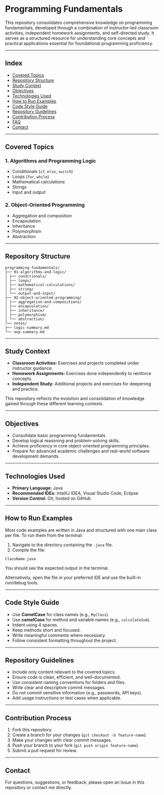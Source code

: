 # Programming Fundamentals

This repository consolidates comprehensive knowledge on programming fundamentals, developed through a combination of instructor-led classroom activities, independent homework assignments, and self-directed study. It serves as a structured resource for understanding core concepts and practical applications essential for foundational programming proficiency.

---

## Index

- [Covered Topics](#covered-topics)  
- [Repository Structure](#repository-structure)  
- [Study Context](#study-context)  
- [Objectives](#objectives)  
- [Technologies Used](#technologies-used)  
- [How to Run Examples](#how-to-run-examples)  
- [Code Style Guide](#code-style-guide)  
- [Repository Guidelines](#repository-guidelines)  
- [Contribution Process](#contribution-process)  
- [FAQ](#faq)  
- [Contact](#contact)  

---

## Covered Topics

### 1. Algorithms and Programming Logic

- Conditionals (`if`, `else`, `switch`) 
- Loops (`for`, `while`)  
- Mathematical calculations  
- Strings  
- Input and output  

### 2. Object-Oriented Programming

- Aggregation and composition  
- Encapsulation  
- Inheritance  
- Polymorphism  
- Abstraction  

---

## Repository Structure

````
programming-fundamentals/
├── 01-algorithms-and-logic/
│ ├── conditionals/
│ ├── loops/
│ ├── mathematical-calculations/
│ ├── string/
│ └── output-and-input/
├── 02-object-oriented-programming/
│ ├── aggregation-and-compositions/
│ ├── encapsulation/
│ ├── inheritance/
│ ├── polymorphism/
│ └── abstraction/
└── notes/
├── logic-summary.md
└── oop-summary.md
````

---

## Study Context

- **Classroom Activities:** Exercises and projects completed under instructor guidance.  
- **Homework Assignments:** Exercises done independently to reinforce concepts.  
- **Independent Study:** Additional projects and exercises for deepening and practice.

This repository reflects the evolution and consolidation of knowledge gained through these different learning contexts.

---

## Objectives

- Consolidate basic programming fundamentals.  
- Develop logical reasoning and problem-solving skills.  
- Achieve proficiency in core object-oriented programming principles.  
- Prepare for advanced academic challenges and real-world software development demands.

---

## Technologies Used

- **Primary Language:** Java  
- **Recommended IDEs:** IntelliJ IDEA, Visual Studio Code, Eclipse  
- **Version Control:** Git, hosted on GitHub  

---

## How to Run Examples

Most code examples are written in Java and structured with one main class per file. To run them from the terminal:

1. Navigate to the directory containing the `.java` file.  
2. Compile the file:

```
ClassName.java
````

You should see the expected output in the terminal.

Alternatively, open the file in your preferred IDE and use the built-in run/debug tools.

---

## Code Style Guide

- Use **CamelCase** for class names (e.g., `MyClass`).  
- Use **camelCase** for method and variable names (e.g., `calculateSum`).  
- Indent using 4 spaces.  
- Keep methods short and focused.  
- Write meaningful comments where necessary.  
- Follow consistent formatting throughout the project.  

---

## Repository Guidelines

- Include only content relevant to the covered topics.  
- Ensure code is clean, efficient, and well-documented.  
- Use consistent naming conventions for folders and files.  
- Write clear and descriptive commit messages.  
- Do not commit sensitive information (e.g., passwords, API keys).  
- Add usage instructions or test cases when applicable.

---

## Contribution Process

1. Fork this repository.  
2. Create a branch for your changes (`git checkout -b feature-name`).  
3. Make your changes with clear commit messages.  
4. Push your branch to your fork (`git push origin feature-name`).  
5. Submit a pull request for review.

---

## Contact

For questions, suggestions, or feedback, please open an issue in this repository or contact me directly.

